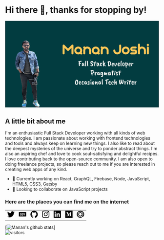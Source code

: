 # Hi there 👋, thanks for stopping by!

![Profile Image](https://raw.githubusercontent.com/manan30/manan30/master/Github%20Image.png)


## A little bit about me

I'm an enthusiastic Full Stack Developer working with all kinds of web technologies. I am passionate about working with frontend technologies and tools and always keep on learning new things. I also like to read about the deepest mysteries of the universe and try to ponder abstract things. I'm also an aspiring chef and love to cook soul-satisfying and delightful recipes. I love contributing back to the open-source community. I am also open to doing freelance projects, so please reach out to me if you are interested in creating web apps of any kind.

- 🔭 Currently working on React, GraphQL, Firebase, Node, JavaScript, HTML5, CSS3, Gatsby
- 👯 Looking to collaborate on JavaScript projects

### Here are the places you can find me on the internet

<table>
<tr>
<td><a href="https://twitter.com/Manan_30"><img src="https://raw.githubusercontent.com/manan30/manan30/dc5a7b5845d2e75d2c3c32bb04d8c7264537283d/twitter.svg" height="24" width="24" alt="Twitter Profile Link"></a></td>
<td><a href="https://dev.to/manan30"><img src="https://raw.githubusercontent.com/manan30/manan30/dc5a7b5845d2e75d2c3c32bb04d8c7264537283d/dev-dot-to.svg" height="24" width="24" alt="Dev.To Profile Link"></a></td>
<td><a href="https://github.com/manan30"><img src="https://raw.githubusercontent.com/manan30/manan30/dc5a7b5845d2e75d2c3c32bb04d8c7264537283d/github.svg" height="24" width="24" alt="Github Profile Link"></a></td>
<td><a href="https://twitter.com/Manan_30"><img src="https://raw.githubusercontent.com/manan30/manan30/dc5a7b5845d2e75d2c3c32bb04d8c7264537283d/instagram.svg" height="24" width="24" alt="Instagram Profile Link"></a></td>
<td><a href="https://twitter.com/Manan_30"><img src="https://raw.githubusercontent.com/manan30/manan30/dc5a7b5845d2e75d2c3c32bb04d8c7264537283d/linkedin.svg" height="24" width="24" alt="LinkedIn Profile Link"></a></td>
<td><a href="https://twitter.com/Manan_30"><img src="https://raw.githubusercontent.com/manan30/manan30/dc5a7b5845d2e75d2c3c32bb04d8c7264537283d/medium.svg" height="24" width="24" alt="Medium Profile Link"></a></td>
<td><a href="https://twitter.com/Manan_30"><img src="https://raw.githubusercontent.com/manan30/manan30/dc5a7b5845d2e75d2c3c32bb04d8c7264537283d/mail-dot-ru.svg" height="24" width="24" alt="Email ID"></a></td>
</tr>
</table>

[![Manan's github stats](https://github-readme-stats.vercel.app/api?username=manan30&title_color=007fff&text_color=f3f3f3&bg_color=283044)]
<br />
![visitors](https://manan30-visitor-badge.glitch.me/badge?page_id=page.id)
